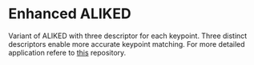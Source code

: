 # Enhanced ALIKED
Variant of ALIKED with three descriptor for each keypoint. Three distinct descriptors enable more accurate keypoint matching. For more detailed application refere to [this](https://github.com/ShowStopperTheSecond/MatchBeyondOutliers) repository.





